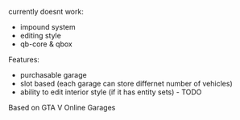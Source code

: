 currently doesnt work:
- impound system
- editing style
- qb-core & qbox

Features:
- purchasable garage
- slot based (each garage can store differnet number of vehicles)
- ability to edit interior style (if it has entity sets) - TODO

Based on GTA V Online Garages
